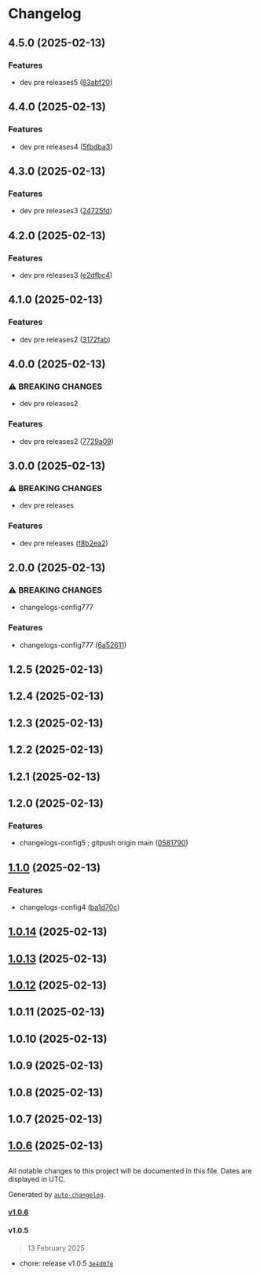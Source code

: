 # Changelog

## 4.5.0 (2025-02-13)

### Features

* dev pre releases5 ([83abf20](https://github.com/hkaibara/test-app-wf-release-it/commit/83abf20f2143eb35600c081e07fb0ee997472124))

## 4.4.0 (2025-02-13)

### Features

* dev pre releases4 ([5fbdba3](https://github.com/hkaibara/test-app-wf-release-it/commit/5fbdba310bc1ecfd55a4a665a8e4e0de7765d933))

## 4.3.0 (2025-02-13)

### Features

* dev pre releases3 ([24725fd](https://github.com/hkaibara/test-app-wf-release-it/commit/24725fd9c0b4acba17ae34c3616d296151ec47d0))

## 4.2.0 (2025-02-13)

### Features

* dev pre releases3 ([e2dfbc4](https://github.com/hkaibara/test-app-wf-release-it/commit/e2dfbc4b6b603510d15e7a435e36510de7b62231))

## 4.1.0 (2025-02-13)

### Features

* dev pre releases2 ([3172fab](https://github.com/hkaibara/test-app-wf-release-it/commit/3172fab49187367109c12f841ee5236b1cde8ce3))

## 4.0.0 (2025-02-13)

### ⚠ BREAKING CHANGES

* dev pre releases2

### Features

* dev pre releases2 ([7729a09](https://github.com/hkaibara/test-app-wf-release-it/commit/7729a09b718cafcc59f601d5acc8412f470f7c57))

## 3.0.0 (2025-02-13)

### ⚠ BREAKING CHANGES

* dev pre releases

### Features

* dev pre releases ([f8b2ea2](https://github.com/hkaibara/test-app-wf-release-it/commit/f8b2ea2ecc60cc725a9dd46ed423bd759bb9720e))

## 2.0.0 (2025-02-13)

### ⚠ BREAKING CHANGES

* changelogs-config777

### Features

* changelogs-config777 ([6a52611](https://github.com/hkaibara/test-app-wf-release-it/commit/6a5261181b7618c645c36037de6fc5907c9446f0))

## 1.2.5 (2025-02-13)

## 1.2.4 (2025-02-13)

## 1.2.3 (2025-02-13)

## 1.2.2 (2025-02-13)

## 1.2.1 (2025-02-13)

## 1.2.0 (2025-02-13)

### Features

* changelogs-config5 ; gitpush origin main ([0581790](https://github.com/hkaibara/test-app-wf-release-it/commit/05817903a92c62fb59e23b8b0de33799448e8934))

## [1.1.0](https://github.com/hkaibara/test-app-wf-release-it/compare/v1.0.13...v1.1.0) (2025-02-13)

### Features

* changelogs-config4 ([ba1d70c](https://github.com/hkaibara/test-app-wf-release-it/commit/ba1d70cc7bb382420069d57d926f3bcc01a51a1a))

## [1.0.14](https://github.com/hkaibara/test-app-wf-release-it/compare/v1.0.13...v1.0.14) (2025-02-13)

## [1.0.13](https://github.com/hkaibara/test-app-wf-release-it/compare/v1.0.11...v1.0.13) (2025-02-13)

## [1.0.12](https://github.com/hkaibara/test-app-wf-release-it/compare/v1.0.11...v1.0.12) (2025-02-13)

## 1.0.11 (2025-02-13)

## 1.0.10 (2025-02-13)

## 1.0.9 (2025-02-13)

## 1.0.8 (2025-02-13)

## 1.0.7 (2025-02-13)

## [1.0.6](https://github.com/hkaibara/test-app-wf-release-it/compare/v1.0.5...v1.0.6) (2025-02-13)

##

All notable changes to this project will be documented in this file. Dates are displayed in UTC.

Generated by [`auto-changelog`](https://github.com/CookPete/auto-changelog).

#### [v1.0.6](https://github.com/hkaibara/test-app-wf-release-it/compare/v1.0.5...v1.0.6)

#### v1.0.5

> 13 February 2025

- chore: release v1.0.5 [`3e4d07e`](https://github.com/hkaibara/test-app-wf-release-it/commit/3e4d07eb652473efbad5dbaf0f2c74bea0cb9ccd)
